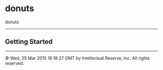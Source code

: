 # donuts
donuts

---

## Getting Started

---

&copy; Wed, 25 Mar 2015 16:18:27 GMT by Intellectual Reserve, Inc. All rights reserved.
